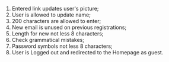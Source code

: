 1. Entered link updates user's picture;
2. User is allowed to update name;
3. 200 characters are allowed to enter;
4. New email is unused on previous registrations;
5. Length for new not less 8 characters;
6. Check grammatical mistakes;
7. Password symbols not less 8 characters;
8. User is Logged out and redirected to the Homepage as guest.
